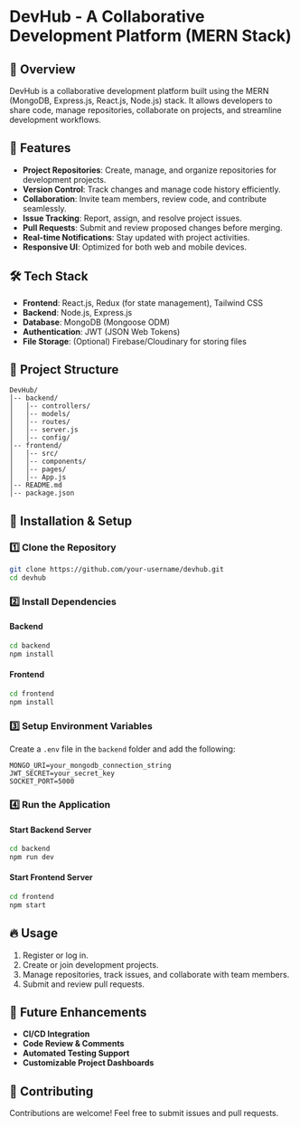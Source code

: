 # DevHub - A Collaborative Development Platform (MERN Stack)

## 📌 Overview
DevHub is a collaborative development platform built using the MERN (MongoDB, Express.js, React.js, Node.js) stack. It allows developers to share code, manage repositories, collaborate on projects, and streamline development workflows.

## 🚀 Features
- **Project Repositories**: Create, manage, and organize repositories for development projects.
- **Version Control**: Track changes and manage code history efficiently.
- **Collaboration**: Invite team members, review code, and contribute seamlessly.
- **Issue Tracking**: Report, assign, and resolve project issues.
- **Pull Requests**: Submit and review proposed changes before merging.
- **Real-time Notifications**: Stay updated with project activities.
- **Responsive UI**: Optimized for both web and mobile devices.

## 🛠️ Tech Stack
- **Frontend**: React.js, Redux (for state management), Tailwind CSS
- **Backend**: Node.js, Express.js
- **Database**: MongoDB (Mongoose ODM)
- **Authentication**: JWT (JSON Web Tokens)
- **File Storage**: (Optional) Firebase/Cloudinary for storing files

## 📂 Project Structure
```
DevHub/
│-- backend/
│   │-- controllers/
│   │-- models/
│   │-- routes/
│   │-- server.js
│   │-- config/
│-- frontend/
│   │-- src/
│   │-- components/
│   │-- pages/
│   │-- App.js
│-- README.md
│-- package.json
```

## 🔧 Installation & Setup
### 1️⃣ Clone the Repository
```bash
git clone https://github.com/your-username/devhub.git
cd devhub
```

### 2️⃣ Install Dependencies
#### Backend
```bash
cd backend
npm install
```
#### Frontend
```bash
cd frontend
npm install
```

### 3️⃣ Setup Environment Variables
Create a `.env` file in the `backend` folder and add the following:
```
MONGO_URI=your_mongodb_connection_string
JWT_SECRET=your_secret_key
SOCKET_PORT=5000
```

### 4️⃣ Run the Application
#### Start Backend Server
```bash
cd backend
npm run dev
```
#### Start Frontend Server
```bash
cd frontend
npm start
```

## 🔥 Usage
1. Register or log in.
2. Create or join development projects.
3. Manage repositories, track issues, and collaborate with team members.
4. Submit and review pull requests.

## 🎯 Future Enhancements
- **CI/CD Integration**
- **Code Review & Comments**
- **Automated Testing Support**
- **Customizable Project Dashboards**


## 🤝 Contributing
Contributions are welcome! Feel free to submit issues and pull requests.

